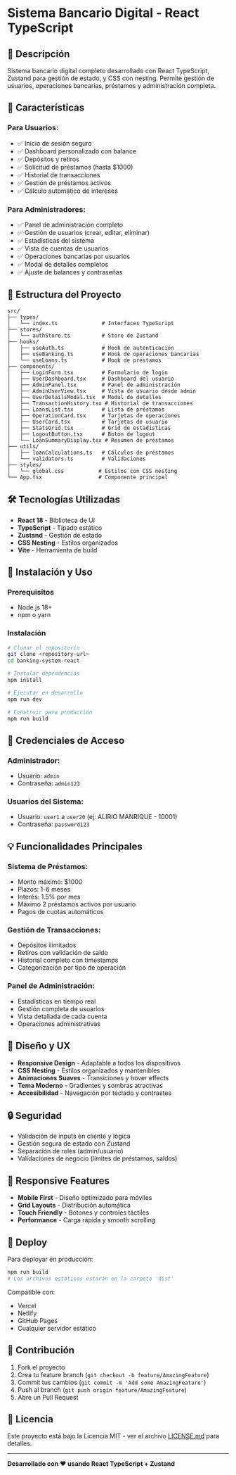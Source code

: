 # Sistema Bancario Digital - React TypeScript

## 🏦 Descripción

Sistema bancario digital completo desarrollado con React TypeScript, Zustand para gestión de estado, y CSS con nesting. Permite gestión de usuarios, operaciones bancarias, préstamos y administración completa.

## 🚀 Características

### **Para Usuarios:**
- ✅ Inicio de sesión seguro
- ✅ Dashboard personalizado con balance
- ✅ Depósitos y retiros
- ✅ Solicitud de préstamos (hasta $1000)
- ✅ Historial de transacciones
- ✅ Gestión de préstamos activos
- ✅ Cálculo automático de intereses

### **Para Administradores:**
- ✅ Panel de administración completo
- ✅ Gestión de usuarios (crear, editar, eliminar)
- ✅ Estadísticas del sistema
- ✅ Vista de cuentas de usuarios
- ✅ Operaciones bancarias por usuarios
- ✅ Modal de detalles completos
- ✅ Ajuste de balances y contraseñas

## 📁 Estructura del Proyecto

```
src/
├── types/
│   └── index.ts              # Interfaces TypeScript
├── stores/
│   └── authStore.ts          # Store de Zustand
├── hooks/
│   ├── useAuth.ts            # Hook de autenticación
│   ├── useBanking.ts         # Hook de operaciones bancarias
│   └── useLoans.ts           # Hook de préstamos
├── components/
│   ├── LoginForm.tsx         # Formulario de login
│   ├── UserDashboard.tsx     # Dashboard del usuario
│   ├── AdminPanel.tsx        # Panel de administración
│   ├── AdminUserView.tsx     # Vista de usuario desde admin
│   ├── UserDetailsModal.tsx  # Modal de detalles
│   ├── TransactionHistory.tsx # Historial de transacciones
│   ├── LoansList.tsx         # Lista de préstamos
│   ├── OperationCard.tsx     # Tarjetas de operaciones
│   ├── UserCard.tsx          # Tarjetas de usuario
│   ├── StatsGrid.tsx         # Grid de estadísticas
│   ├── LogoutButton.tsx      # Botón de logout
│   └── LoanSummaryDisplay.tsx # Resumen de préstamos
├── utils/
│   ├── loanCalculations.ts   # Cálculos de préstamos
│   └── validators.ts         # Validaciones
├── styles/
│   └── global.css           # Estilos con CSS nesting
└── App.tsx                  # Componente principal
```

## 🛠️ Tecnologías Utilizadas

- **React 18** - Biblioteca de UI
- **TypeScript** - Tipado estático
- **Zustand** - Gestión de estado
- **CSS Nesting** - Estilos organizados
- **Vite** - Herramienta de build

## 🔧 Instalación y Uso

### Prerequisitos
- Node.js 18+ 
- npm o yarn

### Instalación
```bash
# Clonar el repositorio
git clone <repository-url>
cd banking-system-react

# Instalar dependencias
npm install

# Ejecutar en desarrollo
npm run dev

# Construir para producción
npm run build
```

## 🔐 Credenciales de Acceso

### **Administrador:**
- Usuario: `admin`
- Contraseña: `admin123`

### **Usuarios del Sistema:**
- Usuario: `user1` a `user20` (ej: ALIRIO MANRIQUE - 10001)
- Contraseña: `password123`

## 💡 Funcionalidades Principales

### **Sistema de Préstamos:**
- Monto máximo: $1000
- Plazos: 1-6 meses
- Interés: 1.5% por mes
- Máximo 2 préstamos activos por usuario
- Pagos de cuotas automáticos

### **Gestión de Transacciones:**
- Depósitos ilimitados
- Retiros con validación de saldo
- Historial completo con timestamps
- Categorización por tipo de operación

### **Panel de Administración:**
- Estadísticas en tiempo real
- Gestión completa de usuarios
- Vista detallada de cada cuenta
- Operaciones administrativas

## 🎨 Diseño y UX

- **Responsive Design** - Adaptable a todos los dispositivos
- **CSS Nesting** - Estilos organizados y mantenibles
- **Animaciones Suaves** - Transiciones y hover effects
- **Tema Moderno** - Gradientes y sombras atractivas
- **Accesibilidad** - Navegación por teclado y contrastes

## 🔒 Seguridad

- Validación de inputs en cliente y lógica
- Gestión segura de estado con Zustand
- Separación de roles (admin/usuario)
- Validaciones de negocio (límites de préstamos, saldos)

## 📱 Responsive Features

- **Mobile First** - Diseño optimizado para móviles
- **Grid Layouts** - Distribución automática
- **Touch Friendly** - Botones y controles táctiles
- **Performance** - Carga rápida y smooth scrolling

## 🚀 Deploy

Para deployar en producción:

```bash
npm run build
# Los archivos estáticos estarán en la carpeta 'dist'
```

Compatible con:
- Vercel
- Netlify  
- GitHub Pages
- Cualquier servidor estático

## 🤝 Contribución

1. Fork el proyecto
2. Crea tu feature branch (`git checkout -b feature/AmazingFeature`)
3. Commit tus cambios (`git commit -m 'Add some AmazingFeature'`)
4. Push al branch (`git push origin feature/AmazingFeature`)
5. Abre un Pull Request

## 📄 Licencia

Este proyecto está bajo la Licencia MIT - ver el archivo [LICENSE.md](LICENSE.md) para detalles.

---

**Desarrollado con ❤️ usando React TypeScript + Zustand**
